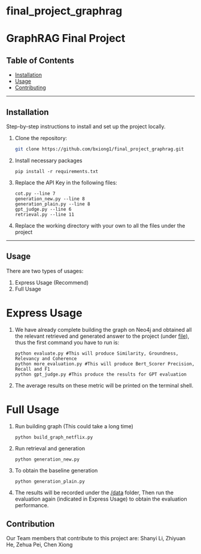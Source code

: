 # final_project_graphrag

# GraphRAG Final Project

## Table of Contents

- [Installation](#installation)
- [Usage](#usage)
- [Contributing](#contributing)

---

## Installation

Step-by-step instructions to install and set up the project locally.

1. Clone the repository:
   ```bash
   git clone https://github.com/bxiong1/final_project_graphrag.git
   ```
2. Install necessary packages
   ```
   pip install -r requirements.txt
   ```
3. Replace the API Key in the following files:
   ```
   cot.py --line 7
   generation_new.py --line 8
   generation_plain.py --line 8
   gpt_judge.py --line 6
   retrieval.py --line 11
   ```
4. Replace the working directory with your own to all the files under the project
---


## Usage
There are two types of usages:
1. Express Usage (Recommend)
2. Full Usage

# Express Usage
1. We have already complete building the graph on Neo4j and obtained all the relevant retrieved and generated answer to the project (under [file](/data/qa_netflix_pair_generated_new_test.csv)), thus the first command you have to run is:
   ```
   python evaluate.py #This will produce Similarity, Groundness, Relevancy and Coherence
   python more_evaluation.py #This will produce Bert_Scorer Precision, Recall and F1
   python gpt_judge.py #This produce the results for GPT evaluation
   ```
2. The average results on these metric will be printed on the terminal shell.

# Full Usage
1. Run building graph (This could take a long time)
   ```
   python build_graph_netflix.py
   ```
2. Run retrieval and generation
   ```
   python generation_new.py
   ```
3. To obtain the baseline generation
   ```
   python generation_plain.py
   ```
4. The results will be recorded under the [/data](/data) folder, Then run the evaluation again (indicated in Express Usage) to obtain the evaluation performance.

## Contribution
Our Team members that contribute to this project are: Shanyi Li, Zhiyuan He, Zehua Pei, Chen Xiong
